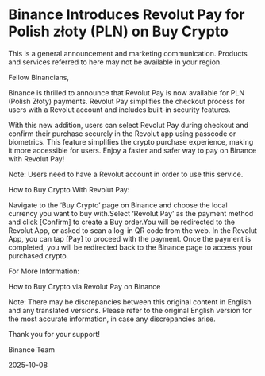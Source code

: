# Binance Introduces Revolut Pay for Polish złoty (PLN) on Buy Crypto

This is a general announcement and marketing communication. Products and services referred to here may not be available in your region. 

Fellow Binancians,

Binance is thrilled to announce that Revolut Pay is now available for PLN (Polish Złoty) payments. Revolut Pay simplifies the checkout process for users with a Revolut account and includes built-in security features. 

With this new addition, users can select Revolut Pay during checkout and confirm their purchase securely in the Revolut app using passcode or biometrics. This feature simplifies the crypto purchase experience, making it more accessible for users. Enjoy a faster and safer way to pay on Binance with Revolut Pay!

Note: Users need to have a Revolut account in order to use this service.

How to Buy Crypto With Revolut Pay:

Navigate to the ‘Buy Crypto’ page on Binance and choose the local currency you want to buy with.Select ‘Revolut Pay’ as the payment method and click [Confirm] to create a Buy order.You will be redirected to the Revolut App, or asked to scan a log-in QR code from the web. In the Revolut App, you can tap [Pay] to proceed with the payment.  Once the payment is completed, you will be redirected back to the Binance page to access your purchased crypto.

For More Information: 

How to Buy Crypto via Revolut Pay on Binance

Note: There may be discrepancies between this original content in English and any translated versions. Please refer to the original English version for the most accurate information, in case any discrepancies arise.

Thank you for your support!

Binance Team

2025-10-08